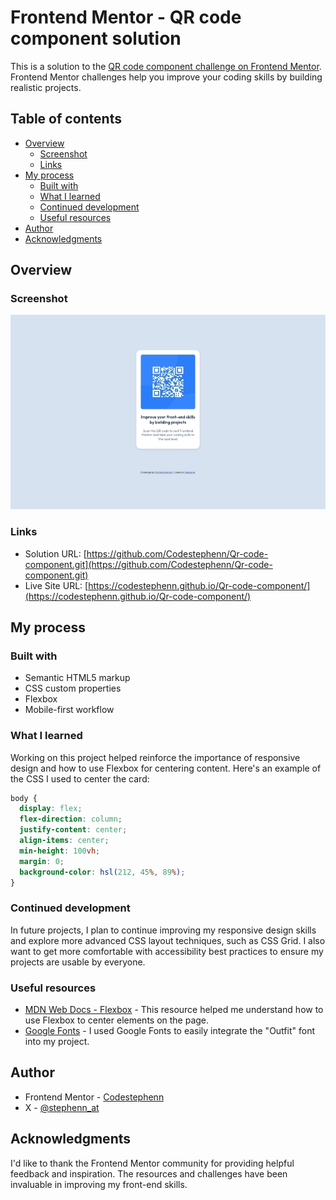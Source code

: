 # Frontend Mentor - QR code component solution

This is a solution to the [QR code component challenge on Frontend Mentor](https://www.frontendmentor.io/challenges/qr-code-component-iux_sIO_H). Frontend Mentor challenges help you improve your coding skills by building realistic projects.

## Table of contents

- [Overview](#overview)
  - [Screenshot](#screenshot)
  - [Links](#links)
- [My process](#my-process)
  - [Built with](#built-with)
  - [What I learned](#what-i-learned)
  - [Continued development](#continued-development)
  - [Useful resources](#useful-resources)
- [Author](#author)
- [Acknowledgments](#acknowledgments)

## Overview

### Screenshot

![QR Code Component Screenshot](images/Screenshot.jpg)

### Links

- Solution URL: [https://github.com/Codestephenn/Qr-code-component.git](https://github.com/Codestephenn/Qr-code-component.git)
- Live Site URL: [https://codestephenn.github.io/Qr-code-component/](https://codestephenn.github.io/Qr-code-component/)

## My process

### Built with

- Semantic HTML5 markup
- CSS custom properties
- Flexbox
- Mobile-first workflow

### What I learned

Working on this project helped reinforce the importance of responsive design and how to use Flexbox for centering content. Here's an example of the CSS I used to center the card:

```css
body {
  display: flex;
  flex-direction: column;
  justify-content: center;
  align-items: center;
  min-height: 100vh;
  margin: 0;
  background-color: hsl(212, 45%, 89%);
}
```

### Continued development

In future projects, I plan to continue improving my responsive design skills and explore more advanced CSS layout techniques, such as CSS Grid. I also want to get more comfortable with accessibility best practices to ensure my projects are usable by everyone.

### Useful resources

- [MDN Web Docs - Flexbox](https://developer.mozilla.org/en-US/docs/Learn/CSS/CSS_layout/Flexbox) - This resource helped me understand how to use Flexbox to center elements on the page.
- [Google Fonts](https://fonts.google.com/) - I used Google Fonts to easily integrate the "Outfit" font into my project.

## Author

- Frontend Mentor - [Codestephenn](https://www.frontendmentor.io/profile/Codestephenn)
- X - [@stephenn_at](https://www.x.com/stephenn_at)

## Acknowledgments

I'd like to thank the Frontend Mentor community for providing helpful feedback and inspiration. The resources and challenges have been invaluable in improving my front-end skills.
